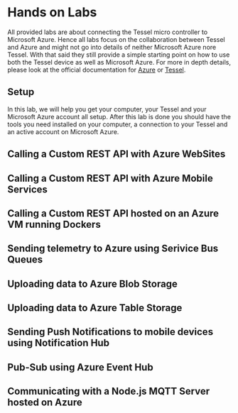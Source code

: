 Hands on Labs
=============
All provided labs are about connecting the Tessel micro controller to Microsoft Azure. Hence all labs focus on the collaboration between Tessel and Azure and might not go into details of neither Microsoft Azure nore Tessel. With that said they still provide a simple starting point on how to use both the Tessel device as well as Microsoft Azure. For more in depth details, please look at the official documentation for [Azure](http://azure.com) or [Tessel](https://tessel.io).

Setup
-----
In this lab, we will help you get your computer, your Tessel and your Microsoft Azure account all setup. After this lab is done you should have the tools you need installed on your computer, a connection to your Tessel and an active account on Microsoft Azure.

Calling a Custom REST API with Azure WebSites
---------------------------------------------


Calling a Custom REST API with Azure Mobile Services
----------------------------------------------------


Calling a Custom REST API hosted on an Azure VM running Dockers
---------------------------------------------------------------


Sending telemetry to Azure using Serivice Bus Queues
----------------------------------------------------


Uploading data to Azure Blob Storage
------------------------------------


Uploading data to Azure Table Storage
-------------------------------------


Sending Push Notifications to mobile devices using Notification Hub
-------------------------------------------------------------------


Pub-Sub using Azure Event Hub
-----------------------------


Communicating with a Node.js MQTT Server hosted on Azure
--------------------------------------------------------
